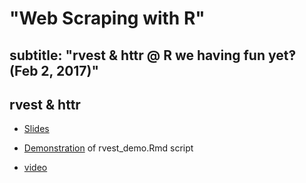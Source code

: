 # "Web Scraping with R"

## subtitle: "rvest & httr @ R we having fun yet‽<br>(Feb 2, 2017)"

## rvest & httr

- [Slides](http://libjohn.github.io/rfun-scrape/slides.html)

- [Demonstration](http://libjohn.github.io/rfun-scrape/rvest_demo.nb.html) of rvest_demo.Rmd script

- [video](https://warpwire.duke.edu/w/xY4BAA/)